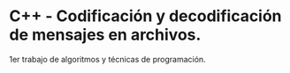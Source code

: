 # C++ - Codificación y decodificación de mensajes en archivos.
1er trabajo de algoritmos y técnicas de programación.
